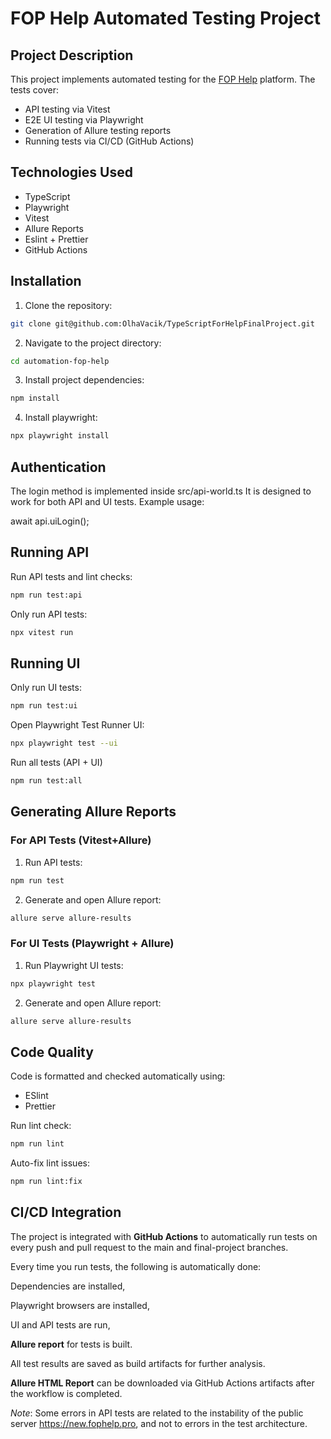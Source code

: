 # FOP Help Automated Testing Project

## Project Description

This project implements automated testing for the [FOP Help](https://new.fophelp.pro) platform.
The tests cover:
- API testing via Vitest
- E2E UI testing via Playwright
- Generation of Allure testing reports
- Running tests via CI/CD (GitHub Actions)

## Technologies Used

- TypeScript
- Playwright
- Vitest
- Allure Reports
- Eslint + Prettier
- GitHub Actions 

## Installation

1. Clone the repository:

```bash
git clone git@github.com:OlhaVacik/TypeScriptForHelpFinalProject.git
```

2. Navigate to the project directory:

```bash
cd automation-fop-help
```

3. Install project dependencies:

```bash
npm install
```

4. Install playwright:

```bash
npx playwright install
```

## Authentication

The login method is implemented inside srс/api-world.ts
It is designed to work for both API and UI tests.
Example usage:

await api.uiLogin();

## Running API

Run API tests and lint checks:

```bash
npm run test:api
```
Only run API tests:

```bash
npx vitest run
```

## Running UI

Only run UI tests:

```bash
npm run test:ui
```

Open Playwright Test Runner UI:

```bash
npx playwright test --ui
```
Run all tests (API + UI)

```bash
npm run test:all
```

## Generating Allure Reports

### For API Tests (Vitest+Allure)

1. Run API tests:
```bash
npm run test
```

2. Generate and open Allure report:
```bash
allure serve allure-results
```
### For UI Tests (Playwright + Allure)

1. Run Playwright UI tests:
```bash
npx playwright test
```

2. Generate and open Allure report:
```bash
allure serve allure-results
```

## Code Quality

Code is formatted and checked automatically using:
- ESlint
- Prettier

Run lint check:
```bash
npm run lint
```
Auto-fix lint issues:
```bash
npm run lint:fix
```

## CI/CD Integration

The project is integrated with **GitHub Actions** to automatically run tests on every push and pull request to the main and final-project branches.

Every time you run tests, the following is automatically done:

Dependencies are installed,

Playwright browsers are installed,

UI and API tests are run,

**Allure report** for tests is built.

All test results are saved as build artifacts for further analysis.

**Allure HTML Report** can be downloaded via GitHub Actions artifacts after the workflow is completed.

*Note*: Some errors in API tests are related to the instability of the public server https://new.fophelp.pro, and not to errors in the test architecture.
